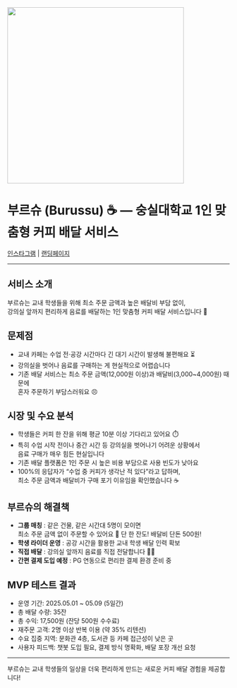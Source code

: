 <img src="https://github.com/user-attachments/assets/56fc618c-a939-4f8e-ad4e-7da8588c7e1d" width="400" />

# 부르슈 (Burussu) ☕️ — 숭실대학교 1인 맞춤형 커피 배달 서비스

[인스타그램](https://www.instagram.com/buru_ssu/) | [랜딩페이지](https://burwssu.qshop.ai/)

---

## 서비스 소개  
부르슈는 교내 학생들을 위해 최소 주문 금액과 높은 배달비 부담 없이,  
강의실 앞까지 편리하게 음료를 배달하는 1인 맞춤형 커피 배달 서비스입니다 🚀  

## 문제점  
- 교내 카페는 수업 전·공강 시간마다 긴 대기 시간이 발생해 불편해요 ⏳  
- 강의실을 벗어나 음료를 구매하는 게 현실적으로 어렵습니다  
- 기존 배달 서비스는 최소 주문 금액(12,000원 이상)과 배달비(3,000~4,000원) 때문에  
  혼자 주문하기 부담스러워요 😣

## 시장 및 수요 분석  
- 학생들은 커피 한 잔을 위해 평균 10분 이상 기다리고 있어요 ⏱️  
- 특히 수업 시작 전이나 중간 시간 등 강의실을 벗어나기 어려운 상황에서  
  음료 구매가 매우 힘든 현실입니다  
- 기존 배달 플랫폼은 1인 주문 시 높은 비용 부담으로 사용 빈도가 낮아요  
- 100%의 응답자가 “수업 중 커피가 생각난 적 있다”라고 답하며,  
  최소 주문 금액과 배달비가 구매 포기 이유임을 확인했습니다 ☕️  

## 부르슈의 해결책  
- **그룹 매칭** : 같은 건물, 같은 시간대 5명이 모이면  
  최소 주문 금액 없이 주문할 수 있어요 🎉 단 한 잔도! 배달비 단돈 500원!
- **학생 라이더 운영** : 공강 시간을 활용한 교내 학생 배달 인력 확보  
- **직접 배달** : 강의실 앞까지 음료를 직접 전달합니다 🚴‍♂️  
- **간편 결제 도입 예정** : PG 연동으로 편리한 결제 환경 준비 중  

## MVP 테스트 결과  
- 운영 기간: 2025.05.01 ~ 05.09 (5일간)  
- 총 배달 수량: 35잔  
- 총 수익: 17,500원 (잔당 500원 수수료)  
- 재주문 고객: 2명 이상 반복 이용 (약 35% 리텐션)  
- 수요 집중 지역: 문화관 4층, 도서관 등 카페 접근성이 낮은 곳  
- 사용자 피드백: 챗봇 도입 필요, 결제 방식 명확화, 배달 포장 개선 요청  


---

부르슈는 교내 학생들의 일상을 더욱 편리하게 만드는 새로운 커피 배달 경험을 제공합니다!  
